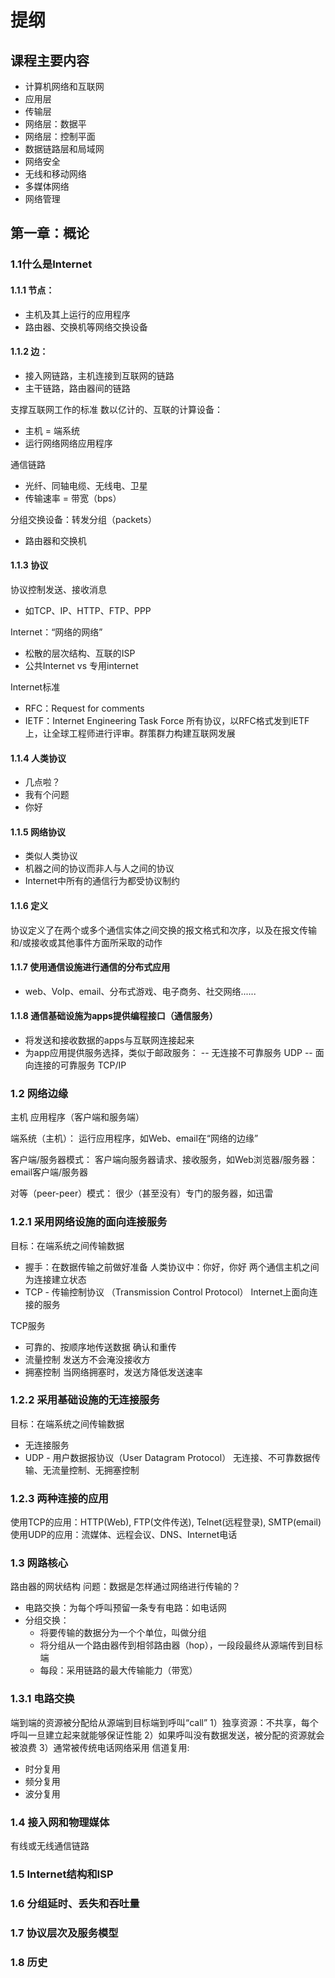 # 提纲
## 课程主要内容
- 计算机网络和互联网
- 应用层
- 传输层
- 网络层：数据平
- 网络层：控制平面
- 数据链路层和局域网
- 网络安全
- 无线和移动网络
- 多媒体网络
- 网络管理
## 第一章：概论
### 1.1什么是Internet
#### 1.1.1 节点：
- 主机及其上运行的应用程序
- 路由器、交换机等网络交换设备
#### 1.1.2 边：
- 接入网链路，主机连接到互联网的链路
- 主干链路，路由器间的链路

支撑互联网工作的标准
数以亿计的、互联的计算设备：
- 主机 = 端系统
- 运行网络网络应用程序

通信链路
- 光纤、同轴电缆、无线电、卫星
- 传输速率 = 带宽（bps）

分组交换设备：转发分组（packets）
- 路由器和交换机
#### 1.1.3 协议
协议控制发送、接收消息
- 如TCP、IP、HTTP、FTP、PPP

Internet：“网络的网络”
- 松散的层次结构、互联的ISP
- 公共Internet vs 专用internet

Internet标准
- RFC：Request for comments
- IETF：Internet Engineering Task Force 所有协议，以RFC格式发到IETF上，让全球工程师进行评审。群策群力构建互联网发展
#### 1.1.4 人类协议
- 几点啦？
- 我有个问题
- 你好
#### 1.1.5 网络协议
- 类似人类协议
- 机器之间的协议而非人与人之间的协议
- Internet中所有的通信行为都受协议制约
#### 1.1.6 定义
协议定义了在两个或多个通信实体之间交换的报文格式和次序，以及在报文传输和/或接收或其他事件方面所采取的动作
#### 1.1.7 使用通信设施进行通信的分布式应用
- web、VoIp、email、分布式游戏、电子商务、社交网络......
#### 1.1.8 通信基础设施为apps提供编程接口（通信服务）
- 将发送和接收数据的apps与互联网连接起来
- 为app应用提供服务选择，类似于邮政服务：
-- 无连接不可靠服务 UDP
-- 面向连接的可靠服务 TCP/IP

### 1.2 网络边缘
主机
应用程序（客户端和服务端）

端系统（主机）：
运行应用程序，如Web、email在“网络的边缘”

客户端/服务器模式：
客户端向服务器请求、接收服务，如Web浏览器/服务器：email客户端/服务器

对等（peer-peer）模式：
很少（甚至没有）专门的服务器，如迅雷

### 1.2.1 采用网络设施的面向连接服务
目标：在端系统之间传输数据
- 握手：在数据传输之前做好准备
  人类协议中：你好，你好
  两个通信主机之间为连接建立状态
- TCP - 传输控制协议 （Transmission Control Protocol）
  Internet上面向连接的服务

TCP服务
- 可靠的、按顺序地传送数据
  确认和重传
- 流量控制
  发送方不会淹没接收方
- 拥塞控制
  当网络拥塞时，发送方降低发送速率
### 1.2.2 采用基础设施的无连接服务
目标：在端系统之间传输数据
- 无连接服务
- UDP - 用户数据报协议（User Datagram Protocol）
  无连接、不可靠数据传输、无流量控制、无拥塞控制
### 1.2.3 两种连接的应用
使用TCP的应用：HTTP(Web), FTP(文件传送), Telnet(远程登录), SMTP(email)
使用UDP的应用：流媒体、远程会议、DNS、Internet电话
### 1.3 网路核心
路由器的网状结构
问题：数据是怎样通过网络进行传输的？
- 电路交换：为每个呼叫预留一条专有电路：如电话网
- 分组交换：
  - 将要传输的数据分为一个个单位，叫做分组
  - 将分组从一个路由器传到相邻路由器（hop），一段段最终从源端传到目标端
  - 每段：采用链路的最大传输能力（带宽）
### 1.3.1 电路交换
端到端的资源被分配给从源端到目标端到呼叫“call”
1）独享资源：不共享，每个呼叫一旦建立起来就能够保证性能
2）如果呼叫没有数据发送，被分配的资源就会被浪费
3）通常被传统电话网络采用
信道复用:
- 时分复用
- 频分复用
- 波分复用
### 1.4 接入网和物理媒体
有线或无线通信链路
### 1.5 Internet结构和ISP
### 1.6 分组延时、丢失和吞吐量
### 1.7 协议层次及服务模型
### 1.8 历史
